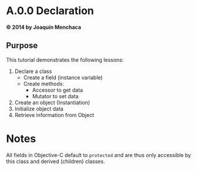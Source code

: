 # A.0.0 Declaration
**© 2014 by Joaquín Menchaca**

## Purpose

This tutorial demonstrates the following lessons:

 1. Declare a class
    * Create a field (instance variable)
    * Create methods:
      * Accessor to get data
      * Mutator to set data
 2. Create an object (Instantiation)
 3. Initialize object data
 4. Retrieve information from Object

# Notes

All fields in Objective-C default to `protected` and are thus only accessible by this class and derived (children) classes.
